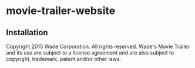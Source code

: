 # movie-trailer-website


Installation
-----------------------





Copyright 2015 Wade Corporation.  All rights reserved.
Wade's Movie Trailer and its use are subject to a license agreement and are
also subject to copyright, trademark, patent and/or other laws.
